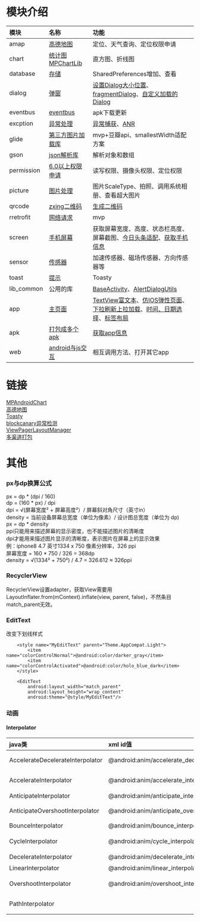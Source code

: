 # 模块介绍
|模块|名称|功能|
|:---|:---|:---|
|amap|[高德地图](https://github.com/fengliang1992/AndroidLibs/blob/master/amap/src/main/java/com/fltry/module/amap/AMapActivity.java)|定位、天气查询、定位权限申请|
|chart|[统计图MPChartLib](https://github.com/fengliang1992/AndroidLibs/blob/master/chart/src/main/java/com/fltry/module/chart/ChartActivity.java)|直方图、折线图|
|database|[存储](https://github.com/fengliang1992/AndroidLibs/blob/master/database/src/main/java/com/fltry/module/database/SPActivity.java)|SharedPreferences增加、查看|
|dialog|[弹窗](https://github.com/fengliang1992/AndroidLibs/blob/master/dialog/src/main/java/com/fltry/module/dialog/DialogActivity.java)|[设置Dialog大小位置](https://github.com/fengliang1992/AndroidLibs/blob/master/dialog/src/main/java/com/fltry/module/dialog/DialogUtli.java)、[fragmentDialog](https://github.com/fengliang1992/AndroidLibs/blob/master/dialog/src/main/java/com/fltry/module/dialog/FragmentDlg.java)、[自定义加载的Dialog](https://github.com/fengliang1992/AndroidLibs/blob/master/dialog/src/main/java/com/fltry/module/dialog/FragmentDlg2.java)|
|eventbus|[eventbus](https://github.com/fengliang1992/AndroidLibs/blob/master/eventbus/src/main/java/com/fltry/module/eventbus/OkHttpActivity.java)|apk下载更新|
|excption|[异常处理](https://github.com/fengliang1992/AndroidLibs/blob/master/excption/src/main/java/com/fltry/module/excption/ExcptionActivity.java)|[异常捕获](https://github.com/fengliang1992/AndroidLibs/blob/master/excption/src/main/java/com/fltry/module/excption/CrashHandler.java)、[ANR](https://github.com/fengliang1992/AndroidLibs/blob/master/excption/src/main/java/com/fltry/module/excption/AppBlockCanaryContext.java)|
|glide|[第三方图片加载库](https://github.com/fengliang1992/AndroidLibs/blob/master/glide/src/main/java/com/fltry/module/glide/GlideActivity.java)|mvp+豆瓣api、smallestWidth适配方案|
|gson|[json解析库](https://github.com/fengliang1992/AndroidLibs/blob/master/gson/src/main/java/com/fltry/module/gson/GsonActivity.java)|解析对象和数组|
|permission|[6.0以上权限申请](https://github.com/fengliang1992/AndroidLibs/blob/master/permission/src/main/java/com/fltry/module/permission/PermissionActivity.java)|读写权限、摄像头权限、定位权限|
|picture|[图片处理](https://github.com/fengliang1992/AndroidLibs/blob/master/picture/src/main/java/com/fltry/module/picture/PictureActivity.java)|图片ScaleType、拍照、调用系统相册、查看超大图片|
|qrcode|[zxing二维码](https://github.com/fengliang1992/AndroidLibs/blob/master/qrcode/src/main/java/com/fltry/module/qrcode/ZxingActivity.java)|[生成二维码](https://github.com/fengliang1992/AndroidLibs/blob/master/qrcode/src/main/java/com/fltry/module/qrcode/EncodingHandler.java)|
|rretrofit|[网络请求](https://github.com/fengliang1992/AndroidLibs/blob/master/rretrofit/src/main/java/com/fltry/module/rretrofit/RetrofitActivity.java)|mvp|
|screen|[手机屏幕](https://github.com/fengliang1992/AndroidLibs/blob/master/screen/src/main/java/com/fltry/module/screen/ScreenUtilActivity.java)|获取屏幕宽度、高度、状态栏高度、屏幕截图、[今日头条适配](https://github.com/fengliang1992/AndroidLibs/blob/master/screen/src/main/java/com/fltry/module/screen/Density.java)、[获取手机信息](https://github.com/fengliang1992/AndroidLibs/blob/master/screen/src/main/java/com/fltry/module/screen/SystemUtil.java)|
|sensor|[传感器](https://github.com/fengliang1992/AndroidLibs/blob/master/sensor/src/main/java/com/fltry/module/sensor/SensorActivity.java)|加速传感器、磁场传感器、方向传感器等|
|toast|[提示](https://github.com/fengliang1992/AndroidLibs/blob/master/toast/src/main/java/com/fltry/module/toast/ToastActivity.java)|Toasty|
|lib_common|公用的库|[BaseActivity](https://github.com/fengliang1992/AndroidLibs/blob/master/lib_common/src/main/java/com/fltry/module/lib_common/BaseActivity.java)、[AlertDialogUtils](https://github.com/fengliang1992/AndroidLibs/blob/master/lib_common/src/main/java/com/fltry/module/lib_common/AlertDialogUtils.java)|
|app|[主页面](https://github.com/fengliang1992/AndroidLibs/blob/master/app/src/main/java/com/fltry/androidlibs/ui/MainActivity.java)|[TextView富文本](https://github.com/fengliang1992/AndroidLibs/blob/master/app/src/main/java/com/fltry/androidlibs/view/autotext/AutoTextActivity.java)、[仿IOS弹性页面](https://github.com/fengliang1992/AndroidLibs/blob/master/app/src/main/java/com/fltry/androidlibs/view/elastic/ElasticActivity.java)、[下拉刷新上拉加载](https://github.com/fengliang1992/AndroidLibs/blob/master/app/src/main/java/com/fltry/androidlibs/view/refresh/RefreshActivity.java)、[时间、日期选择](https://github.com/fengliang1992/AndroidLibs/blob/master/app/src/main/java/com/fltry/androidlibs/view/timeselect/TimeSelectActivity.java)、[标签布局](https://github.com/fengliang1992/AndroidLibs/blob/master/app/src/main/java/com/fltry/androidlibs/view/pulllist/PullListActivity.java)|
|apk|[打包成多个apk](https://github.com/fengliang1992/AndroidLibs/blob/master/apk/src/main/java/com/fltry/module/apk/ApkActivity.java)|[获取app信息](https://github.com/fengliang1992/AndroidLibs/blob/master/apk/src/main/java/com/fltry/module/apk/AppUtils.java)|
|web|[android与js交互](https://github.com/fengliang1992/AndroidLibs/blob/master/web/src/main/java/com/fltry/module/web/WebActivity.java)|相互调用方法、打开其它app|
# 链接
[MPAndroidChart](https://github.com/PhilJay/MPAndroidChart)<br/>
[高德地图](https://lbs.amap.com/)<br/>
[Toasty](https://github.com/GrenderG/Toasty)<br/>
[blockcanary异常检测](https://github.com/markzhai/AndroidPerformanceMonitor)<br/>
[ViewPagerLayoutManager](https://github.com/leochuan/ViewPagerLayoutManager)<br/>
[多渠道打包](https://github.com/Wing-Li/boon)
# 其他
### px与dp换算公式
px = dp * (dpi / 160)<br/>
dp = (160 * px) / dpi<br/>
dpi = √(屏幕宽度² + 屏幕高度²）/ 屏幕斜对角尺寸（英寸in）<br/>
density = 当前设备屏幕总宽度（单位为像素）/ 设计图总宽度（单位为 dp) <br/>
px = dp * density <br/>
ppi只能用来描述屏幕的显示密度，也不能描述图片的清晰度 <br/>
dpi才能用来描述图片显示的清晰度，表示图片在屏幕上的显示效果 <br/>
例：iphone8 4.7 英寸1334 x 750 像素分辨率，326 ppi <br/>
屏幕宽度 = 160 * 750 / 326 = 368dp <br/>
density = √(1334² + 750²) / 4.7 = 326.612 ≈ 326ppi <br/>

### RecyclerView
RecyclerView设置adapter，获取View需要用LayoutInflater.from(mContext).inflate(view, parent, false)，不然条目match_parent无效。

### EditText
改变下划线样式<br/>
```
    <style name="MyEditText" parent="Theme.AppCompat.Light">
        <item name="colorControlNormal">@android:color/darker_gray</item>
        <item name="colorControlActivated">@android:color/holo_blue_dark</item>
    </style>
```
```
    <EditText
        android:layout_width="match_parent"
        android:layout_height="wrap_content" 
        android:theme="@style/MyEditText"/>
```
### 动画
#### Interpolator
|java类|xml id值|描述|
|:---|:---|:---|
|AccelerateDecelerateInterpolator|@android:anim/accelerate_decelerate_interpolator|动画始末速率较慢，中间加速|
|AccelerateInterpolator|@android:anim/accelerate_interpolator|动画开始速率较慢，之后慢慢加速|
|AnticipateInterpolator|@android:anim/anticipate_interpolator|开始的时候从后向前甩|
|AnticipateOvershootInterpolator|@android:anim/anticipate_overshoot_interpolator|类似上面AnticipateInterpolator|
|BounceInterpolator|@android:anim/bounce_interpolator|动画结束时弹起|
|CycleInterpolator|@android:anim/cycle_interpolator|循环播放速率改变为正弦曲线|
|DecelerateInterpolator|@android:anim/decelerate_interpolator|动画开始快然后慢|
|LinearInterpolator|@android:anim/linear_interpolator|动画匀速改变|
|OvershootInterpolator|@android:anim/overshoot_interpolator|向前弹出一定值之后回到原来位置|
|PathInterpolator||新增，定义路径坐标后按照路径坐标来跑|
